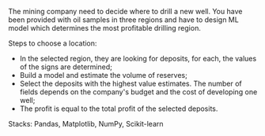 <p> 
The mining company need to decide where to drill a new well. You have been provided with oil samples in three regions and have to design ML model which determines the most profitable drilling region. 

Steps to choose a location:

* In the selected region, they are looking for deposits, for each, the values of the signs are determined;
* Build a model and estimate the volume of reserves;
* Select the deposits with the highest value estimates. The number of fields depends on the company's budget and the cost of developing one well;
* The profit is equal to the total profit of the selected deposits.

 
Stacks: Pandas, Matplotlib, NumPy, Scikit-learn
  
</p>
